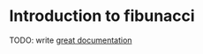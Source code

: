 # Introduction to fibunacci

TODO: write [great documentation](http://jacobian.org/writing/what-to-write/)
